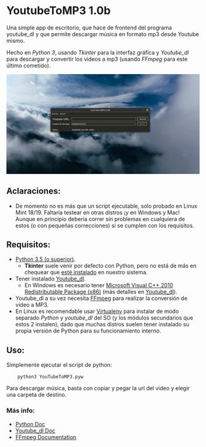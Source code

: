 # YoutubeToMP3 1.0b

Una simple app de escritorio, que hace de frontend del programa youtube_dl y que permite descargar música en formato mp3 desde Youtube mismo.

Hecho en *Python 3*, usando *Tkinter* para la interfaz gráfica y *Youtube_dl* para descargar y convertir los videos a mp3 (usando *FFmpeg* para este último cometido).

![Imagen](https://github.com/FedeHC/YoutubeToMP3/blob/master/images/captura.jpg)

## Aclaraciones:
- De momento no es más que un script ejecutable, solo probado en Linux Mint 18/19. Faltaría testear en otras distros ¡y en Windows y Mac! Aunque en principio debería correr sin problemas en cualquiera de estos (o con pequeñas correcciones) si se cumplen con los requisitos.

## Requisitos:
- [Python 3.5 (o superior)](https://www.python.org/downloads/).
    - **Tkinter** suele venir por defecto con Python, pero no está de más en chequear que [esté instalado](https://tkdocs.com/tutorial/install.html) en nuestro sistema.
- Tener instalado [Youtube_dl](http://ytdl-org.github.io/youtube-dl/download.html).
    - En Windows es necesario tener [Microsoft Visual C++ 2010 Redistributable Package (x86)](https://www.microsoft.com/en-US/download/details.aspx?id=5555) (más detalles en [Youtube_dl](http://ytdl-org.github.io/youtube-dl/download.html)).
- Youtube_dl a su vez necesita [FFmpeg](https://ffmpeg.org/download.html) para realizar la conversión de video a MP3.
- En Linux es recomendable usar [Virtualenv](https://virtualenv.pypa.io/en/stable/) para instalar de modo separado *Python* y *youtube_dl* del SO (y los módulos secundarios que estos 2 instalen), dado que muchas distros suelen tener instalado su propia versión de Python para su funcionamiento interno.

## Uso:
Simplemente ejecutar el script de python:
```
    python3 YouTubeToMP3.pyw
```

Para descargar música, basta con copiar y pegar la url del video y elegir una carpeta de destino.

### Más info:
- [Python Doc](https://www.python.org/doc/)
- [Youtube_dl Doc](https://github.com/ytdl-org/youtube-dl/blob/master/README.md)
- [FFmpeg Documentation](https://ffmpeg.org/documentation.html/)